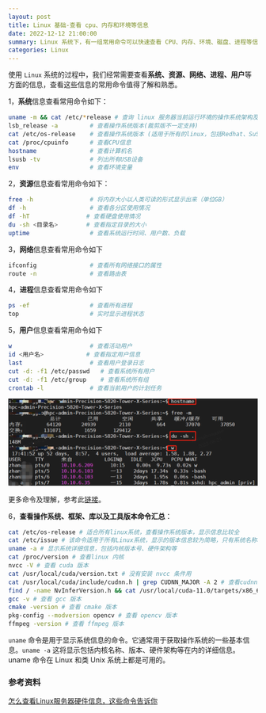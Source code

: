 ```yaml
---
layout: post
title: Linux 基础-查看 cpu、内存和环境等信息
date: 2022-12-12 21:00:00
summary: Linux 系统下，有一组常用命令可以快速查看 CPU、内存、环境、磁盘、进程等信息。
categories: Linux
---
```


使用 `Linux` 系统的过程中，我们经常需要查看**系统、资源、网络、进程、用户**等方面的信息，查看这些信息的常用命令值得了解和熟悉。

1，**系统**信息查看常用命令如下：

```bash
uname -m && cat /etc/*release # 查询 linux 服务器当前运行环境的操作系统架构及版本
lsb_release -a         # 查看操作系统版本(裁剪版不一定支持) 
cat /etc/os-release    # 查看操作系统版本 (适用于所有的linux，包括Redhat、SuSE、Debian等发行版，但是在debian下要安装lsb)   
cat /proc/cpuinfo      # 查看CPU信息
hostname               # 查看计算机名
lsusb -tv              # 列出所有USB设备
env                    # 查看环境变量
```
2，**资源**信息查看常用命令如下：

```bash
free -h                # 将内存大小以人类可读的形式显示出来（单位GB）
df -h                  # 查看各分区使用情况
df -hT                # 查看硬盘使用情况
du -sh <目录名>        # 查看指定目录的大小
uptime                 # 查看系统运行时间、用户数、负载
```
3，**网络**信息查看常用命令如下

```bash
ifconfig               # 查看所有网络接口的属性
route -n               # 查看路由表
```
4，**进程**信息查看常用命令如下

```bash
ps -ef                 # 查看所有进程
top                    # 实时显示进程状态
```
5，**用户**信息查看常用命令如下

```bash
w                      # 查看活动用户
id <用户名>            # 查看指定用户信息
last                   # 查看用户登录日志
cut -d: -f1 /etc/passwd   # 查看系统所有用户
cut -d: -f1 /etc/group    # 查看系统所有组
crontab -l             # 查看当前用户的计划任务
```
![image](../images/linux_basic/hostname.png)

更多命令及理解，参考此[链接](https://blog.csdn.net/bluishglc/article/details/41390589)。

6，**查看操作系统、框架、库以及工具版本命令汇总**：

```bash
cat /etc/os-release # 适合所有linux系统，查看操作系统版本，显示信息比较全
cat /etc/issue # 该命令适用于所有Linux系统，显示的版本信息较为简略，只有系统名称和对应版本号。
uname -a # 显示系统详细信息，包括内核版本号、硬件架构等
cat /proc/version # 查看linux 内核
nvcc -V # 查看 cuda 版本
cat /usr/local/cuda/version.txt # 没有安装 nvcc 条件用
cat /usr/local/cuda/include/cudnn.h | grep CUDNN_MAJOR -A 2 # 查看cudnn版本
find / -name NvInferVersion.h && cat /usr/local/cuda-11.0/targets/x86_64-linux/include/NvInferVersion.h | grep NV_TENSORRT # 查看cudnn版本通用
gcc -v # 查看 gcc 版本
cmake -version # 查看 cmake 版本
pkg-config --modversion opencv # 查看 opencv 版本
ffmpeg -version # 查看 ffmpeg 版本
```

`uname` 命令是用于显示系统信息的命令。它通常用于获取操作系统的一些基本信息。`uname -a` 这将显示包括内核名称、版本、硬件架构等在内的详细信息。uname 命令在 Linux 和类 Unix 系统上都是可用的。

### 参考资料
[怎么查看Linux服务器硬件信息，这些命令告诉你](https://zhuanlan.zhihu.com/p/144368206)